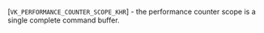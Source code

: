 [`VK_PERFORMANCE_COUNTER_SCOPE_KHR`] - the performance
counter scope is a single complete command buffer.